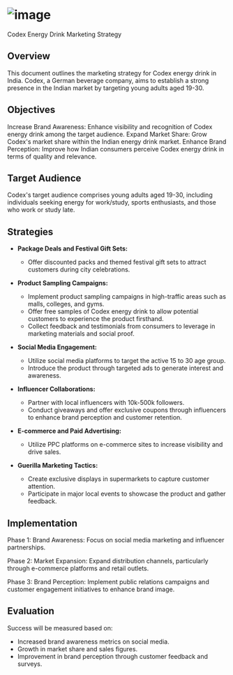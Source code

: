 # ![image](https://github.com/priyagupta52/Codex/assets/145066697/cba79260-bb39-4f16-90af-37d8cabd6109)
Codex Energy Drink Marketing Strategy
## Overview
This document outlines the marketing strategy for Codex energy drink in India. Codex, a German beverage company, aims to establish a strong presence in the Indian market by targeting young adults aged 19-30.

## Objectives

Increase Brand Awareness: Enhance visibility and recognition of Codex energy drink among the target audience.
Expand Market Share: Grow Codex's market share within the Indian energy drink market.
Enhance Brand Perception: Improve how Indian consumers perceive Codex energy drink in terms of quality and relevance.

## Target Audience

Codex's target audience comprises young adults aged 19-30, including individuals seeking energy for work/study, sports enthusiasts, and those who work or study late.

## Strategies

* **Package Deals and Festival Gift Sets:**
   * Offer discounted packs and themed festival gift sets to attract customers during city celebrations.

* **Product Sampling Campaigns:**
   * Implement product sampling campaigns in high-traffic areas such as malls, colleges, and gyms.
   * Offer free samples of Codex energy drink to allow potential customers to experience the product firsthand.
   * Collect feedback and testimonials from consumers to leverage in marketing materials and social proof.

* **Social Media Engagement:**
   * Utilize social media platforms to target the active 15 to 30 age group.
   * Introduce the product through targeted ads to generate interest and awareness.

* **Influencer Collaborations:**
   * Partner with local influencers with 10k-500k followers.
   * Conduct giveaways and offer exclusive coupons through influencers to enhance brand perception and customer retention.

* **E-commerce and Paid Advertising:**
   * Utilize PPC platforms on e-commerce sites to increase visibility and drive sales.

* **Guerilla Marketing Tactics:**
   * Create exclusive displays in supermarkets to capture customer attention.
   * Participate in major local events to showcase the product and gather feedback.

## Implementation
Phase 1: Brand Awareness:
Focus on social media marketing and influencer partnerships.

Phase 2: Market Expansion:
Expand distribution channels, particularly through e-commerce platforms and retail outlets.

Phase 3: Brand Perception:
Implement public relations campaigns and customer engagement initiatives to enhance brand image.

## Evaluation
Success will be measured based on:

* Increased brand awareness metrics on social media.
* Growth in market share and sales figures.
* Improvement in brand perception through customer feedback and surveys.
